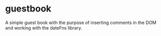 # guestbook

A simple guest book with the purpose of inserting comments in the DOM and working with the dateFns library.
